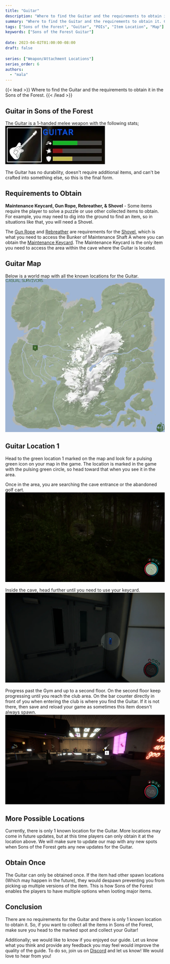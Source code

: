 ```yaml
---
title: "Guitar"
description: "Where to find the Guitar and the requirements to obtain it in the Sons of the Forest."
summary: "Where to find the Guitar and the requirements to obtain it. Click here to learn more about it!"
tags: ["Sons of the Forest", "Guitar", "POIs", "Item Location", "Map"]
keywords: ["Sons of the Forest Guitar"]

date: 2023-04-02T01:00:00-08:00
draft: false

series: ["Weapon/Attachment Locations"]
series_order: 6
authors:
  - "mala"
---
```


{{< lead >}}
Where to find the Guitar and the requirements to obtain it in the Sons of the Forest.
{{< /lead >}}

## Guitar in Sons of the Forest
The Guitar is a 1-handed melee weapon with the following stats;
![Guitar Stats](img/stats.webp)

The Guitar has no durability, doesn't require additional items, and can't be crafted into something else, so this is the final form.

## Requirements to Obtain
**Maintenance Keycard, Gun Rope, Rebreather, & Shovel** - Some items require the player to solve a puzzle or use other collected items to obtain. For example, you may need to dig into the ground to find an item, so in situations like that, you will need a Shovel. 

The [Gun Rope](/sons-of-the-forest/guides/rope-gun/) and [Rebreather](/sons-of-the-forest/guides/rebreather/) are requirements for the [Shovel](/sons-of-the-forest/guides/shovel/), which is what you need to access the Bunker of Maintenance Shaft A where you can obtain the [Maintenance Keycard](/sons-of-the-forest/guides/maintenance-keycard/). The Maintenance Keycard is the only item you need to access the area within the cave where the Guitar is located.

## Guitar Map
Below is a world map with all the known locations for the Guitar.
![Sons of the Forest Guitar Location](img/map.webp)

## Guitar Location 1
Head to the green location 1 marked on the map and look for a pulsing green icon on your map in the game. The location is marked in the game with the pulsing green circle, so head toward that when you see it in the area.

Once in the area, you are searching the cave entrance or the abandoned golf cart.
![Sons of the Forest Guitar Cave Entrance](img/cave_entrance.webp)

Inside the cave, head further until you need to use your keycard.
![Sons of the Forest Guitar, Keycard Entrance](img/keycard_entrance.webp)

Progress past the Gym and up to a second floor. On the second floor keep progressing until you reach the club area. On the bar counter directly in front of you when entering the club is where you find the Guitar. If it is not there, then save and reload your game as sometimes this item doesn't always spawn.
![Sons of the Forest Guitar on Table](featured.webp)

## More Possible Locations
Currently, there is only 1 known location for the Guitar. More locations may come in future updates, but at this time players can only obtain it at the location above.
We will make sure to update our map with any new spots when Sons of the Forest gets any new updates for the Guitar.

## Obtain Once
The Guitar can only be obtained once. If the item had other spawn locations (Which may happen in the future), they would despawn preventing you from picking up multiple versions of the item. This is how Sons of the Forest enables the players to have multiple options when looting major items. 

## Conclusion
There are no requirements for the Guitar and there is only 1 known location to obtain it. So, if you want to collect all the items in Sons of the Forest, make sure you head to the marked spot and collect your Guitar!

Additionally; we would like to know if you enjoyed our guide. Let us know what you think and provide any feedback you may feel would improve the quality of the guide. To do so, join us on [Discord](https://discord.gg/ZXp93XsKnN) and let us know! We would love to hear from you! 